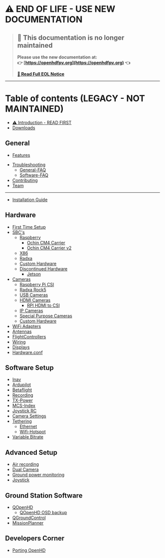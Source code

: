 # ⚠️ END OF LIFE - USE NEW DOCUMENTATION

> ## **🔄 This documentation is no longer maintained**
> 
> **Please use the new documentation at:**  
> **👉 [https://openhdfpv.org](https://openhdfpv.org) 👈**
>
> **[📖 Read Full EOL Notice](EOL_NOTICE.md)**

---

# Table of contents (LEGACY - NOT MAINTAINED)

* [⚠️ Introduction - READ FIRST](introduction.md)
* [Downloads](https://openhdfpv.org/#downloads)

## General

* [Features](general/features.md)
<!-- * [OpenHD vs Alternatives](general/OpenHD-vs-Alternatives.md) -->
* [Troubleshooting](general/troubleshooting.md)
  * [General-FAQ](general/faq.md)
  * [Software-FAQ](general/software-faq.md)
* [Contributing](general/contributing.md)
* [Team](general/team.md)

***

* [Installation Guide](installation-guide.md)

## Hardware

* [First Time Setup](hardware/first-time-setup.md)
* [SBC's](hardware/sbcs.md)
  * [Raspberry](hardware/raspberry.md)
    * [Ochin CM4 Carrier](hardware/ochin.md)
    * [Ochin CM4 Carrier v2](hardware/ochinv2.md)
  * [X86](hardware/X86.md)
  * [Radxa](hardware/radxa.md)
  * [Custom Hardware](hardware/custom-hardware.md)
  * [Discontinued Hardware](hardware/discontinued.md)
    * [Jetson](hardware/jetson.md)
* [Cameras](hardware/cameras.md)
  * [Raspberry Pi CSI](hardware/cameras/raspberry-cameras.md)
  * [Radxa Rock5](hardware/cameras/radxa-cameras.md)
  * [USB Cameras](hardware/cameras/usb-camera.md)
  * [HDMI Cameras](hardware/cameras/rpi-hdmi-to-csi.md)
    * [RPI HDMI to CSI](hardware/cameras/hdmi-cameras-rpi.md)
  * [IP Cameras](hardware/cameras/ip-cameras.md)
  * [Special Purpose Cameras](hardware/cameras/special-camera.md)
  <!-- * * [Custom Unmanaged Cameras](hardware/cameras/custom-unmanaged-camera.md)-->
  * [Custom Hardware](hardware/cameras/custom-cameras.md)
* [WiFi Adapters](hardware/wifi-adapters.md)
* [Antennas](hardware/antennas.md)
* [FlightControllers](hardware/flightControllers.md)
* [Wiring](hardware/wiring.md)
* [Displays](hardware/displays.md)
* [Hardware.conf](hardware/hardware.conf.md)


## Software Setup

* [Inav](software-setup/inav.md)
* [Ardupilot](software-setup/ardupilot.md)
* [Betaflight](software-setup/betaflight.md)
* [Recording](software-setup/recording.md)
* [TX-Power](software-setup/tx-power.md)
* [MCS-Index](software-setup/mcs-via-rc.md)
* [Joystick RC](software-setup/joystick-rc.md)
* [Camera Settings](software-setup/camera-settings.md)
* [Tethering](software-setup/tethering.md)
  * [Ethernet](software-setup/ethernet-hotspot.md)
  * [Wifi-Hotspot](software-setup/wifi-hotspot.md)
* [Variable Bitrate](software-setup/variable-bitrate.md)

## Advanced Setup

* [Air recording](advanced-setup/air-recording.md)
* [Dual Camera](advanced-setup/dual-camera.md)
* [Ground power monitoring](advanced-setup/ground-power-monitoring.md)
* [Joystick](advanced-setup/Joystick.md)
## Ground Station Software

* [QOpenHD](ground-station-software/qopenhd.md)
  * [QOpenHD OSD backup](ground-station-software/qopenhd-osd-backup.md)
* [QGroundControl](ground-station-software/qgroundcontrol.md)
* [MissionPlanner](ground-station-software/mission-planner.md)
<!-- * [Tower](ground-station-software/tower.md) -->
<!-- * [FPV\_VR](ground-station-software/fpv\_vr.md) -->

## Developers Corner

* [Porting OpenHD](developers/porting.md)
